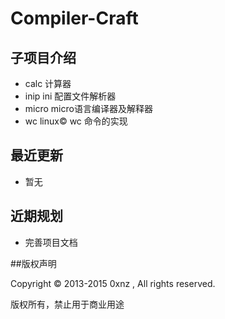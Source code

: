 Compiler-Craft
==============

## 子项目介绍
* calc 计算器
* inip ini 配置文件解析器
* micro micro语言编译器及解释器
* wc linux&copy; wc 命令的实现

## 最近更新
* 暂无

## 近期规划
* 完善项目文档

##版权声明

Copyright © 2013-2015 0xnz , All rights reserved.

版权所有，禁止用于商业用途
